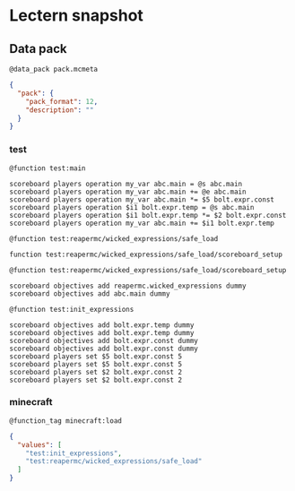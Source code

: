 # Lectern snapshot

## Data pack

`@data_pack pack.mcmeta`

```json
{
  "pack": {
    "pack_format": 12,
    "description": ""
  }
}
```

### test

`@function test:main`

```mcfunction
scoreboard players operation my_var abc.main = @s abc.main
scoreboard players operation my_var abc.main += @e abc.main
scoreboard players operation my_var abc.main *= $5 bolt.expr.const
scoreboard players operation $i1 bolt.expr.temp = @s abc.main
scoreboard players operation $i1 bolt.expr.temp *= $2 bolt.expr.const
scoreboard players operation my_var abc.main += $i1 bolt.expr.temp
```

`@function test:reapermc/wicked_expressions/safe_load`

```mcfunction
function test:reapermc/wicked_expressions/safe_load/scoreboard_setup
```

`@function test:reapermc/wicked_expressions/safe_load/scoreboard_setup`

```mcfunction
scoreboard objectives add reapermc.wicked_expressions dummy
scoreboard objectives add abc.main dummy
```

`@function test:init_expressions`

```mcfunction
scoreboard objectives add bolt.expr.temp dummy
scoreboard objectives add bolt.expr.temp dummy
scoreboard objectives add bolt.expr.const dummy
scoreboard objectives add bolt.expr.const dummy
scoreboard players set $5 bolt.expr.const 5
scoreboard players set $5 bolt.expr.const 5
scoreboard players set $2 bolt.expr.const 2
scoreboard players set $2 bolt.expr.const 2
```

### minecraft

`@function_tag minecraft:load`

```json
{
  "values": [
    "test:init_expressions",
    "test:reapermc/wicked_expressions/safe_load"
  ]
}
```
